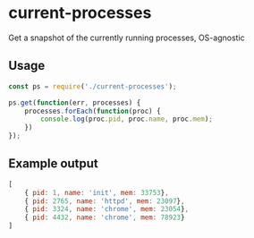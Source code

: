 # current-processes
Get a snapshot of the currently running processes, OS-agnostic

## Usage
```js
const ps = require('./current-processes');

ps.get(function(err, processes) {
    processes.forEach(function(proc) {
        console.log(proc.pid, proc.name, proc.mem);
    })
});
```

## Example output
```js
[
    { pid: 1, name: 'init', mem: 33753},
    { pid: 2765, name: 'httpd', mem: 23097},
    { pid: 3324, name: 'chrome', mem: 23054},
    { pid: 4432, name: 'chrome', mem: 78923}
]
```

